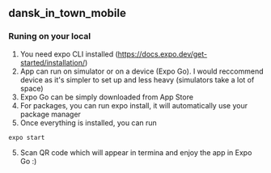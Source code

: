 ## dansk_in_town_mobile

### Runing on your local

1. You need expo CLI installed (https://docs.expo.dev/get-started/installation/)
2. App can run on simulator or on a device (Expo Go). I would reccommend device as it's simpler to set up and less heavy (simulators take a lot of space)
3. Expo Go can be simply downloaded from App Store
3. For packages, you can run expo install, it will automatically use your package manager 
4. Once everything is installed, you can run 
````
expo start
````
5. Scan QR code which will appear in termina and enjoy the app in Expo Go :) 
